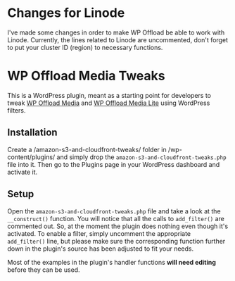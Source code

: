 # Changes for Linode

I've made some changes in order to make WP Offload be able to work with Linode. Currently, the lines related to Linode are uncommented, don't forget to put your cluster ID (region) to necessary functions.

# WP Offload Media Tweaks

This is a WordPress plugin, meant as a starting point for developers to tweak [WP Offload Media](https://deliciousbrains.com/wp-offload-media/) and [WP Offload Media Lite](https://wordpress.org/plugins/amazon-s3-and-cloudfront/) using WordPress filters.

## Installation

Create a /amazon-s3-and-cloudfront-tweaks/ folder in /wp-content/plugins/ and simply drop the `amazon-s3-and-cloudfront-tweaks.php` file into it. Then go to the Plugins page in your WordPress dashboard and activate it.

## Setup

Open the `amazon-s3-and-cloudfront-tweaks.php` file and take a look at the `__construct()` function. You will notice that all the calls to `add_filter()` are commented out. So, at the moment the plugin does nothing even though it's activated. To enable a filter, simply uncomment the appropriate `add_filter()` line, but please make sure the corresponding function further down in the plugin's source has been adjusted to fit your needs.

Most of the examples in the plugin's handler functions **will need editing** before they can be used.
